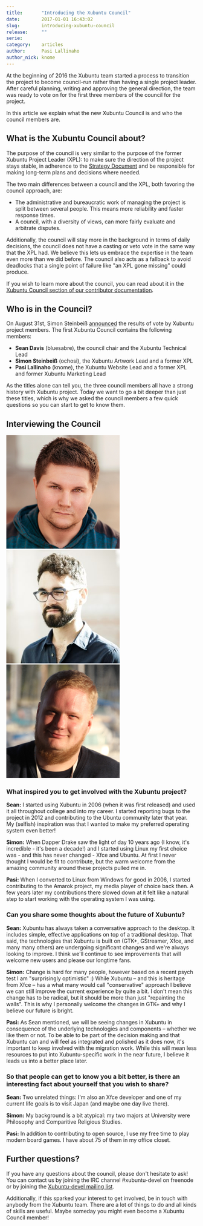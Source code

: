 ```yaml
---
title:       "Introducing the Xubuntu Council"
date:        2017-01-01 16:43:02
slug:        introducing-xubuntu-council
release:     ""
serie:       
category:    articles
author:      Pasi Lallinaho
author_nick: knome
---
```


At the beginning of 2016 the Xubuntu team started a process to transition the project to become council-run rather than having a single project leader. After careful planning, writing and approving the general direction, the team was ready to vote on for the first three members of the council for the project.

In this article we explain what the new Xubuntu Council is and who the council members are.

What is the Xubuntu Council about?
----------------------------------

The purpose of the council is very similar to the purpose of the former Xubuntu Project Leader (XPL): to make sure the direction of the project stays stable, in adherence to the [Strategy Document](http://docs.xubuntu.org/contributors/xsd.html) and be responsible for making long-term plans and decisions where needed.

The two main differences between a council and the XPL, both favoring the council approach, are:

- The administrative and bureaucratic work of managing the project is split between several people. This means more reliability and faster response times.
- A council, with a diversity of views, can more fairly evaluate and arbitrate disputes.

Additionally, the council will stay more in the background in terms of daily decisions, the council does not have a casting or veto vote in the same way that the XPL had. We believe this lets us embrace the expertise in the team even more than we did before. The council also acts as a fallback to avoid deadlocks that a single point of failure like "an XPL gone missing" could produce.

If you wish to learn more about the council, you can read about it in the [Xubuntu Council section of our contributor documentation](http://docs.xubuntu.org/contributors/xsd.html#xsd-community).

Who is in the Council?
----------------------

On August 31st, Simon Steinbeiß [announced](https://lists.ubuntu.com/archives/xubuntu-devel/2016-August/011326.html) the results of vote by Xubuntu project members. The first Xubuntu Council contains the following members:

- **Sean Davis** (bluesabre), the council chair and the Xubuntu Technical Lead
- **Simon Steinbeiß** (ochosi), the Xubuntu Artwork Lead and a former XPL
- **Pasi Lallinaho** (knome), the Xubuntu Website Lead and a former XPL and former Xubuntu Marketing Lead

As the titles alone can tell you, the three council members all have a strong history with Xubuntu project. Today we want to go a bit deeper than just these titles, which is why we asked the council members a few quick questions so you can start to get to know them.

Interviewing the Council
------------------------

![Sean Davis](/assets/articles/2016/xubuntu-council-2016-sean.jpg)
![Simon Steinbeiß](/assets/articles/2016/xubuntu-council-2016-simon.jpg)
![Pasi Lallinaho](/assets/articles/2016/xubuntu-council-2016-pasi.jpg)

### What inspired you to get involved with the Xubuntu project?

**Sean:** I started using Xubuntu in 2006 (when it was first released) and used it all throughout college and into my career. I started reporting bugs to the project in 2012 and contributing to the Ubuntu community later that year. My (selfish) inspiration was that I wanted to make my preferred operating system even better!

**Simon:** When Dapper Drake saw the light of day 10 years ago (I know, it's incredible - it's been a decade!) and I started using Linux my first choice was - and this has never changed - Xfce and Ubuntu. At first I never thought I would be fit to contribute, but the warm welcome from the amazing community around these projects pulled me in.

**Pasi:** When I converted to Linux from Windows for good in 2006, I started contributing to the Amarok project, my media player of choice back then. A few years later my contributions there slowed down at it felt like a natural step to start working with the operating system I was using.

### Can you share some thoughts about the future of Xubuntu?

**Sean:** Xubuntu has always taken a conversative approach to the desktop. It includes simple, effective applications on top of a traditional desktop. That said, the technologies that Xubuntu is built on (GTK+, GStreamer, Xfce, and many many others) are undergoing significant changes and we're always looking to improve. I think we'll continue to see improvements that will welcome new users and please our longtime fans.

**Simon:** Change is hard for many people, however based on a recent psych test I am "surprisingly optimistic" :) While Xubuntu – and this is heritage from Xfce – has a what many would call "conservative" approach I believe we can still improve the current experience by quite a bit. I don't mean this change has to be radical, but it should be more than just "repainting the walls". This is why I personally welcome the changes in GTK+ and why I believe our future is bright.

**Pasi:** As Sean mentioned, we will be seeing changes in Xubuntu in consequence of the underlying technologies and components – whether we like them or not. To be able to be part of the decision making and that Xubuntu can and will feel as integrated and polished as it does now, it's important to keep involved with the migration work. While this will mean less resources to put into Xubuntu-specific work in the near future, I believe it leads us into a better place later.

### So that people can get to know you a bit better, is there an interesting fact about yourself that you wish to share?

**Sean:** Two unrelated things: I'm also an Xfce developer and one of my current life goals is to visit Japan (and maybe one day live there).

**Simon:** My background is a bit atypical: my two majors at University were Philosophy and Comparitive Religious Studies.

**Pasi:** In addition to contributing to open source, I use my free time to play modern board games. I have about 75 of them in my office closet.

Further questions?
------------------

If you have any questions about the council, please don't hesitate to ask! You can contact us by joining the IRC channel #xubuntu-devel on freenode or by joining the [Xubuntu-devel mailing list](https://lists.ubuntu.com/mailman/listinfo/xubuntu-devel).

Additionally, if this sparked your interest to get involved, be in touch with anybody from the Xubuntu team. There are a lot of things to do and all kinds of skills are useful. Maybe someday you might even become a Xubuntu Council member!
